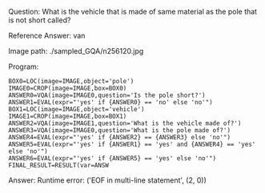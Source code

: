 Question: What is the vehicle that is made of same material as the pole that is not short called?

Reference Answer: van

Image path: ./sampled_GQA/n256120.jpg

Program:

```
BOX0=LOC(image=IMAGE,object='pole')
IMAGE0=CROP(image=IMAGE,box=BOX0)
ANSWER0=VQA(image=IMAGE0,question='Is the pole short?')
ANSWER1=EVAL(expr="'yes' if {ANSWER0} == 'no' else 'no'")
BOX1=LOC(image=IMAGE,object='vehicle')
IMAGE1=CROP(image=IMAGE,box=BOX1)
ANSWER2=VQA(image=IMAGE1,question='What is the vehicle made of?')
ANSWER3=VQA(image=IMAGE0,question='What is the pole made of?')
ANSWER4=EVAL(expr="'yes' if {ANSWER2} == {ANSWER3} else 'no'")
ANSWER5=EVAL(expr="'yes' if {ANSWER1} == 'yes' and {ANSWER4} == 'yes' else 'no'")
ANSWER6=EVAL(expr="'yes' if {ANSWER5} == 'yes' else 'no'")
FINAL_RESULT=RESULT(var=ANSW
```
Answer: Runtime error: ('EOF in multi-line statement', (2, 0))

